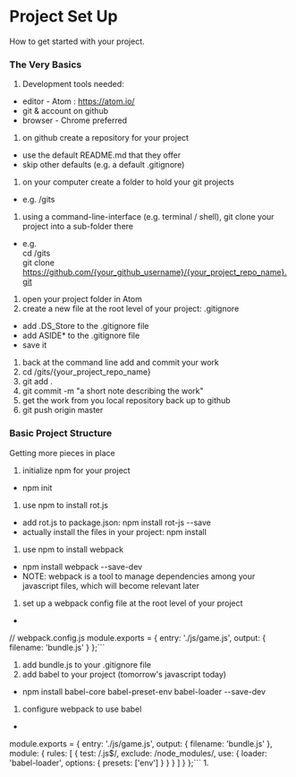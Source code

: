 # Project Set Up

How to get started with your project.

### The Very Basics

1. Development tools needed:
  * editor - Atom : https://atom.io/
  * git & account on github
  * browser - Chrome preferred
1. on github create a repository for your project
  * use the default README.md that they offer
  * skip other defaults (e.g. a default .gitignore)
1. on your computer create a folder to hold your git projects
  * e.g. /gits
1. using a command-line-interface (e.g. terminal / shell), git clone your project into a sub-folder there
  * e.g. <br/>
      cd /gits<br/>
      git clone https://github.com/{your_github_username}/{your_project_repo_name}.git
1. open your project folder in Atom
1. create a new file at the root level of your project: .gitignore
  * add .DS_Store to the .gitignore file
  * add ASIDE* to the .gitignore file
  * save it
1. back at the command line add and commit your work
  1. cd /gits/{your_project_repo_name}
  1. git add .
  1. git commit -m "a short note describing the work"
1. get the work from you local repository back up to github
  1. git push origin master
  
### Basic Project Structure

Getting more pieces in place

1. initialize npm for your project
  * npm init
1. use npm to install rot.js
  * add rot.js to package.json: npm install rot-js --save
  * actually install the files in your project: npm install
1. use npm to install webpack
  * npm install webpack --save-dev
  * NOTE: webpack is a tool to manage dependencies among your javascript files, which will become relevant later
1. set up a webpack config file at the root level of your project
  * ```
// webpack.config.js
module.exports = {
  entry: './js/game.js',
  output: {
    filename: 'bundle.js'
  }
};```
1. add bundle.js to your .gitignore file
1. add babel to your project (tomorrow's javascript today)
  * npm install babel-core babel-preset-env babel-loader --save-dev
1. configure webpack to use babel
  * ```// webpack.config.js
module.exports = {
  entry: './js/game.js',
  output: {
    filename: 'bundle.js'
  },
  module: {
    rules: [
      {
        test: /\.js$/,
        exclude: /node_modules/,
        use: {
          loader: 'babel-loader',
          options: {
            presets: ['env']
          }
        }
      }
    ]
  }
};``` 
1. 